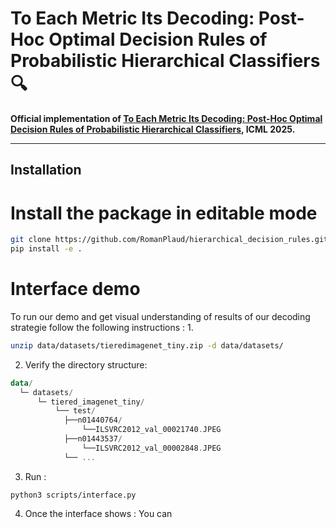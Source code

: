 # To Each Metric Its Decoding: Post-Hoc Optimal Decision Rules of Probabilistic Hierarchical Classifiers 🔍

**Official implementation of [To Each Metric Its Decoding: Post-Hoc Optimal Decision Rules of Probabilistic Hierarchical Classifiers](https://openreview.net/forum?id=5zsBvPOIUQ), ICML 2025.**

---

## Installation

# Install the package in editable mode

```bash
git clone https://github.com/RomanPlaud/hierarchical_decision_rules.git
pip install -e .
```

# Interface demo 
To run our demo and get visual understanding of results of our decoding strategie follow the following instructions :
1. 
```bash 
unzip data/datasets/tieredimagenet_tiny.zip -d data/datasets/
```
2. Verify the directory structure:
```kotlin
data/
  └─ datasets/
      └─ tiered_imagenet_tiny/
          └── test/
            ├──n01440764/
                └──ILSVRC2012_val_00021740.JPEG
            ├──n01443537/
                └──ILSVRC2012_val_00002848.JPEG
            └── ...
```
3. Run :
```
python3 scripts/interface.py
```
4. Once the interface shows : 
You can 
